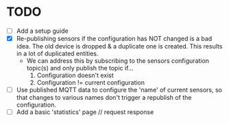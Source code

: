 # TODO
- [ ] Add a setup guide
- [x] Re-publishing sensors if the configuration has NOT changed is a bad idea. The old device is dropped & a duplicate
  one is created. This results in a lot of duplicated entities.
  - We can address this by subscribing to the sensors configuration topic(s) and only publish the topic if...
    1. Configuration doesn't exist
    2. Configuration != current configuration
- [ ] Use published MQTT data to configure the 'name' of current sensors, so that changes to various names don't trigger
      a republish of the configuration.
- [ ] Add a basic 'statistics' page // request response